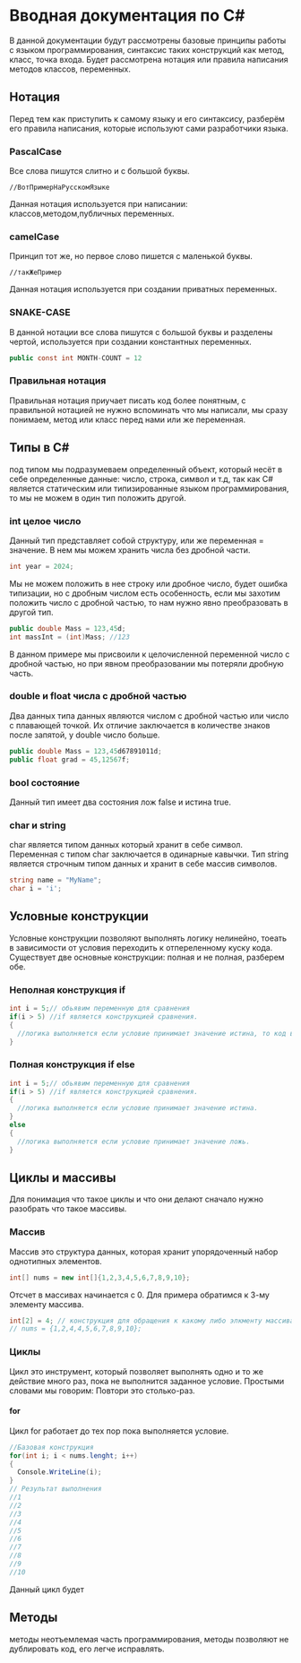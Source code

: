 # Вводная документация по C#
В данной документации будут рассмотрены базовые принципы работы с языком программирования, синтаксис таких конструкций как метод, класс, точка входа. Будет рассмотрена нотация или правила написания методов классов, переменных.
## Нотация
Перед тем как приступить к самому языку и его синтаксису, разберём его правила написания, которые используют сами разработчики языка.

### PascalCase

Все слова пишутся слитно и с большой буквы.
```
//ВотПримерНаРусскомЯзыке
```
Данная нотация используется при написании:
классов,методом,публичных переменных.

### camelCase

Принцип тот же, но первое слово пишется с маленькой буквы.
```
//такЖеПример
```
Данная нотация используется при создании приватных переменных.

### SNAKE-CASE

В данной нотации все слова пишутся с большой буквы и разделены чертой, используется при создании константных переменных.
``` C#
public const int MONTH-COUNT = 12
```
### Правильная нотация
Правильная нотация приучает писать код более понятным, с правильной нотацией не нужно вспоминать что мы написали, мы сразу понимаем, метод или класс перед нами или же переменная.

## Типы в C#

под типом мы подразумеваем определенный объект, который несёт в себе определенные данные: число, строка, символ и т.д, так как C# является статическим или типизированные языком программирования, то мы не можем в один тип положить другой.

### int целое число
Данный тип представляет собой структуру, или же переменная = значение. В нем мы можем хранить числа без дробной части.

```C#
int year = 2024;
```
Мы не можем положить в нее строку или дробное число, будет ошибка типизации, но с дробным числом есть особенность, если мы захотим положить число с дробной частью, то нам нужно явно преобразовать в другой тип.

```C#
public double Mass = 123,45d;
int massInt = (int)Mass; //123
```
В данном примере мы присвоили к целочисленной переменной число с дробной частью, но при явном преобразовании мы потеряли дробную часть.

### double и float числа с дробной частью

Два данных типа данных являются числом с дробной частью или число с плавающей точкой. Их отличие заключается в количестве знаков после запятой, у double число больше.

```C#
public double Mass = 123,45d67891011d;
public float grad = 45,12567f;
```

### bool состояние

Данный тип имеет два состояния лож false и истина true.

### char и string
char является типом данных который хранит в себе символ. Переменная с типом char заключается в одинарные кавычки.
Тип string является строчным типом данных и хранит в себе массив символов.
```C#
string name = "MyName";
char i = 'i';
```
## Условные конструкции
Условные конструкции позволяют выполнять логику нелинейно, тоеать в зависимости от условия переходить к отпереленному куску кода.
Существует две основные конструкции: полная и не полная, разберем обе.
### Неполная конструкция if
```C#
int i = 5;// обьявим переменную для сравнения
if(i > 5) //if является конструкцией сравнения.
{
  //логика выполняется если условие принимает значение истина, то код в блоке условия выполняется.
}
```

### Полная конструкция if else

```C#
int i = 5;// обьявим переменную для сравнения
if(i > 5) //if является конструкцией сравнения.
{
  //логика выполняется если условие принимает значение истина.
}
else
{
  //логика выполняется если условие принимает значение ложь.
}

```
## Циклы и массивы

Для понимация что такое циклы и что они делают сначало нужно разобрать что такое массивы.

### Массив

Массив это структура данных, которая хранит упорядоченный набор однотипных элементов.

```C#
int[] nums = new int[]{1,2,3,4,5,6,7,8,9,10};
```
Отсчет в массивах начинается с 0. Для примера обратимся к 3-му элементу массива.
```C#
int[2] = 4; // конструкция для обращения к какому либо элкменту массива.
// nums = {1,2,4,4,5,6,7,8,9,10};
```
### Циклы

Цикл это инструмент, который позволяет выполнять одно и то же действие много раз, пока не выполнится заданное условие. Простыми словами мы говорим: Повтори это столько-раз.

#### for

Цикл for работает до тех пор пока выполняется условие.

```C#
//Базовая конструкция
for(int i; i < nums.lenght; i++)
{
  Console.WriteLine(i);
}
// Результат выполнения
//1
//2
//3
//4
//5
//6
//7
//8
//9
//10
```
Данный цикл будет
## Методы

методы неотъемлемая часть программирования, методы позволяют не дублировать код, его легче исправлять.
